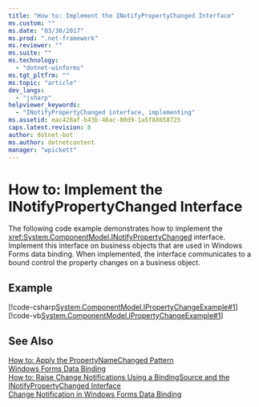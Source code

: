 ```yaml
---
title: "How to: Implement the INotifyPropertyChanged Interface"
ms.custom: ""
ms.date: "03/30/2017"
ms.prod: ".net-framework"
ms.reviewer: ""
ms.suite: ""
ms.technology: 
  - "dotnet-winforms"
ms.tgt_pltfrm: ""
ms.topic: "article"
dev_langs: 
  - "jsharp"
helpviewer_keywords: 
  - "INotifyPropertyChanged interface, implementing"
ms.assetid: eac428af-b43b-46ac-80d9-1a5f88658725
caps.latest.revision: 8
author: dotnet-bot
ms.author: dotnetcontent
manager: "wpickett"
---
```

# How to: Implement the INotifyPropertyChanged Interface
The following code example demonstrates how to implement the <xref:System.ComponentModel.INotifyPropertyChanged> interface. Implement this interface on business objects that are used in Windows Forms data binding. When implemented, the interface  communicates to a bound control the property changes on a business object.  
  
## Example  
 [!code-csharp[System.ComponentModel.IPropertyChangeExample#1](../../../samples/snippets/csharp/VS_Snippets_Winforms/System.ComponentModel.IPropertyChangeExample/CS/Form1.cs#1)]
 [!code-vb[System.ComponentModel.IPropertyChangeExample#1](../../../samples/snippets/visualbasic/VS_Snippets_Winforms/System.ComponentModel.IPropertyChangeExample/VB/Form1.vb#1)]  
  
## See Also  
 [How to: Apply the PropertyNameChanged Pattern](../../../docs/framework/winforms/how-to-apply-the-propertynamechanged-pattern.md)   
 [Windows Forms Data Binding](../../../docs/framework/winforms/windows-forms-data-binding.md)   
 [How to: Raise Change Notifications Using a BindingSource and the INotifyPropertyChanged Interface](../../../docs/framework/winforms/controls/raise-change-notifications--bindingsource.md)   
 [Change Notification in Windows Forms Data Binding](../../../docs/framework/winforms/change-notification-in-windows-forms-data-binding.md)
